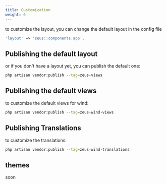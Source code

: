 ```yaml
---
title: Customization
weight: 6
---
```


to customize the layout, you can change the default layout in the config file

```php
'layout' => 'zeus::components.app',
```

## Publishing the default layout

or if you don't have a layout yet, you can publish the default one:

```bash
php artisan vendor:publish --tag=zeus-views
```

## Publishing the default views

to customize the default views for wind:

```bash
php artisan vendor:publish --tag=zeus-wind-views
```

## Publishing Translations

to customize the translations:

```bash
php artisan vendor:publish --tag=zeus-wind-translations
```

## themes
soon
